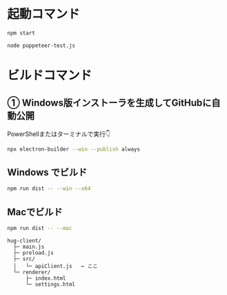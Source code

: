 # 起動コマンド
```bash
npm start
```

```bash
node puppeteer-test.js
```

# ビルドコマンド

## ① Windows版インストーラを生成してGitHubに自動公開

PowerShellまたはターミナルで実行👇
```bash
npx electron-builder --win --publish always
```


## Windows でビルド
```bash
npm run dist -- --win --x64
```

## Macでビルド
```bash
npm run dist -- --mac
```



```
hug-client/
  ├─ main.js
  ├─ preload.js
  ├─ src/
  │   └─ apiClient.js   ← ここ
  └─ renderer/
      ├─ index.html
      └─ settings.html
```